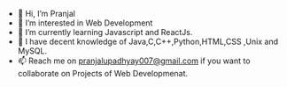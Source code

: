- 👋 Hi, I’m Pranjal
- 👀 I’m interested in Web Development 
- 🌱 I’m currently learning Javascript and ReactJs.
- 💞️ I have decent knowledge of Java,C,C++,Python,HTML,CSS ,Unix and MySQL.
- 📫 Reach me on pranjalupadhyay007@gmail.com if you want to collaborate on Projects of Web Developmenat.

<!---
Pranjal9661/Pranjal9661 is a ✨ special ✨ repository because its `README.md` (this file) appears on your GitHub profile.
You can click the Preview link to take a look at your changes.
--->
